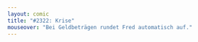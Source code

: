 ```yaml
---
layout: comic
title: "#2322: Krise"
mouseover: "Bei Geldbeträgen rundet Fred automatisch auf."
---
```

